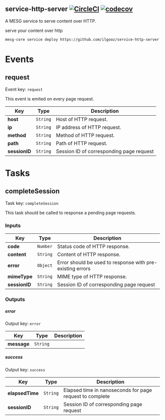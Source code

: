 ## service-http-server [![CircleCI](https://img.shields.io/circleci/project/github/ilgooz/service-http-server.svg)](https://github.com/ilgooz/service-http-server) [![codecov](https://codecov.io/gh/ilgooz/service-http-server/branch/master/graph/badge.svg)](https://codecov.io/gh/ilgooz/service-http-server)
A MESG service to serve content over HTTP.

serve your content over http

```bash
mesg-core service deploy https://github.com/ilgooz/service-http-server
```

# Events

## request

Event key: `request`

This event is emited on every page request.

| **Key** | **Type** | **Description** |
| --- | --- | --- |
| **host** | `String` | Host of HTTP request. |
| **ip** | `String` | IP address of HTTP request. |
| **method** | `String` | Method of HTTP request. |
| **path** | `String` | Path of HTTP request. |
| **sessionID** | `String` | Session ID of corresponding page request |


# Tasks

## completeSession

Task key: `completeSession`

This task should be called to response a pending page requests.

### Inputs

| **Key** | **Type** | **Description** |
| --- | --- | --- |
| **code** | `Number` | Status code of HTTP response. |
| **content** | `String` | Content of HTTP response. |
| **error** | `Object` | Error should be used to response with pre-existing errors |
| **mimeType** | `String` | MIME type of HTTP response. |
| **sessionID** | `String` | Session ID of corresponding page request |


### Outputs

##### error

Output key: `error`



| **Key** | **Type** | **Description** |
| --- | --- | --- |
| **message** | `String` |  |

##### success

Output key: `success`



| **Key** | **Type** | **Description** |
| --- | --- | --- |
| **elapsedTime** | `String` | Elapsed time in nanoseconds for page request to complete |
| **sessionID** | `String` | Session ID of corresponding page request |




